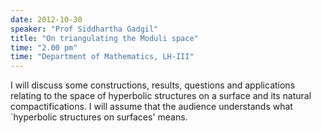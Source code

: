 ```yaml
---
date: 2012-10-30
speaker: "Prof Siddhartha Gadgil"
title: "On triangulating the Moduli space"
time: "2.00 pm" 
time: "Department of Mathematics, LH-III"
---
```

I will discuss some constructions, results, questions and applications relating to the space of hyperbolic structures on a surface and its natural compactifications. I will assume that the audience understands what `hyperbolic structures on surfaces' means.
